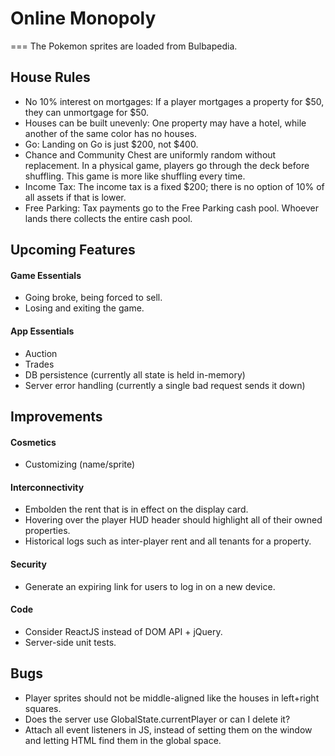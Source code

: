 # Online Monopoly
===
The Pokemon sprites are loaded from Bulbapedia.

## House Rules
* No 10% interest on mortgages: If a player mortgages a property for $50, they can unmortgage for $50.
* Houses can be built unevenly: One property may have a hotel, while another of the same color has no houses.
* Go: Landing on Go is just $200, not $400.
* Chance and Community Chest are uniformly random without replacement. In a physical game, players go through the deck before shuffling. This game is more like shuffling every time.
* Income Tax: The income tax is a fixed $200; there is no option of 10% of all assets if that is lower.
* Free Parking: Tax payments go to the Free Parking cash pool. Whoever lands there collects the entire cash pool.

## Upcoming Features
#### Game Essentials
* Going broke, being forced to sell.
* Losing and exiting the game.

#### App Essentials
* Auction
* Trades
* DB persistence (currently all state is held in-memory)
* Server error handling (currently a single bad request sends it down)

## Improvements
#### Cosmetics
* Customizing (name/sprite)

#### Interconnectivity
* Embolden the rent that is in effect on the display card.
* Hovering over the player HUD header should highlight all of their owned properties.
* Historical logs such as inter-player rent and all tenants for a property.

#### Security
* Generate an expiring link for users to log in on a new device.

#### Code
* Consider ReactJS instead of DOM API + jQuery.
* Server-side unit tests.


## Bugs
* Player sprites should not be middle-aligned like the houses in left+right squares.
* Does the server use GlobalState.currentPlayer or can I delete it?
* Attach all event listeners in JS, instead of setting them on the window and letting HTML find them in the global space.